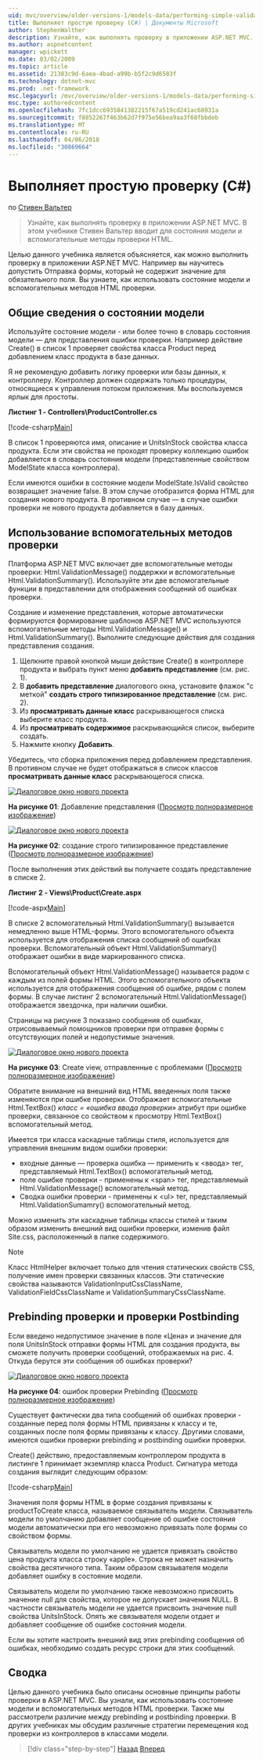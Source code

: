 ```yaml
---
uid: mvc/overview/older-versions-1/models-data/performing-simple-validation-cs
title: Выполняет простую проверку (C#) | Документы Microsoft
author: StephenWalther
description: Узнайте, как выполнять проверку в приложении ASP.NET MVC. В этом учебнике Стивен Вальтер вводит вы состояние модели и вспомогательный класс проверки HTML...
ms.author: aspnetcontent
manager: wpickett
ms.date: 03/02/2009
ms.topic: article
ms.assetid: 21383c9d-6aea-4bad-a99b-b5f2c9d6503f
ms.technology: dotnet-mvc
ms.prod: .net-framework
msc.legacyurl: /mvc/overview/older-versions-1/models-data/performing-simple-validation-cs
msc.type: authoredcontent
ms.openlocfilehash: 7fc1dcc6935841382215f67a519cd241ac68931a
ms.sourcegitcommit: f8852267f463b62d7f975e56bea9aa3f68fbbdeb
ms.translationtype: MT
ms.contentlocale: ru-RU
ms.lasthandoff: 04/06/2018
ms.locfileid: "30869664"
---
```

<a name="performing-simple-validation-c"></a>Выполняет простую проверку (C#)
====================
по [Стивен Вальтер](https://github.com/StephenWalther)

> Узнайте, как выполнять проверку в приложении ASP.NET MVC. В этом учебнике Стивен Вальтер вводит для состояния модели и вспомогательные методы проверки HTML.


Целью данного учебника является объясняется, как можно выполнить проверку в приложении ASP.NET MVC. Например вы научитесь допустить Отправка формы, который не содержит значение для обязательного поля. Вы узнаете, как использовать состояние модели и вспомогательных методов HTML проверки.

## <a name="understanding-model-state"></a>Общие сведения о состоянии модели

Используйте состояние модели - или более точно в словарь состояния модели — для представления ошибки проверки. Например действие Create() в список 1 проверяет свойства класса Product перед добавлением класс продукта в базе данных.


Я не рекомендую добавить логику проверки или базы данных, к контроллеру. Контроллер должен содержать только процедуры, относящиеся к управления потоком приложения. Мы воспользуемся ярлык для простоты.


**Листинг 1 - Controllers\ProductController.cs**

[!code-csharp[Main](performing-simple-validation-cs/samples/sample1.cs)]

В список 1 проверяются имя, описание и UnitsInStock свойства класса продукта. Если эти свойства не проходят проверку коллекцию ошибок добавляется в словарь состояния модели (представленные свойством ModelState класса контроллера).

Если имеются ошибки в состояние модели ModelState.IsValid свойство возвращает значение false. В этом случае отобразится форма HTML для создания нового продукта. В противном случае — в случае ошибки проверки не нового продукта добавляется в базу данных.

## <a name="using-the-validation-helpers"></a>Использование вспомогательных методов проверки

Платформа ASP.NET MVC включает две вспомогательные методы проверки: Html.ValidationMessage() поддержки и вспомогательные Html.ValidationSummary(). Используйте эти две вспомогательные функции в представлении для отображения сообщений об ошибках проверки.

Создание и изменение представления, которые автоматически формируются формирование шаблонов ASP.NET MVC используются вспомогательные методы Html.ValidationMessage() и Html.ValidationSummary(). Выполните следующие действия для создания представления создания.

1. Щелкните правой кнопкой мыши действие Create() в контроллере продукта и выбрать пункт меню **добавить представление** (см. рис. 1).
2. В **добавить представление** диалогового окна, установите флажок "с меткой" **создать строго типизированное представление** (см. рис. 2).
3. Из **просматривать данные класс** раскрывающегося списка выберите класс продукта.
4. Из **просматривать содержимое** раскрывающийся список, выберите создать.
5. Нажмите кнопку **Добавить**.


Убедитесь, что сборка приложения перед добавлением представления. В противном случае не будет отображаться в список классов **просматривать данные класс** раскрывающегося списка.


[![Диалоговое окно нового проекта](performing-simple-validation-cs/_static/image1.jpg)](performing-simple-validation-cs/_static/image1.png)

**На рисунке 01**: Добавление представления ([Просмотр полноразмерное изображение](performing-simple-validation-cs/_static/image2.png))


[![Диалоговое окно нового проекта](performing-simple-validation-cs/_static/image2.jpg)](performing-simple-validation-cs/_static/image3.png)

**На рисунке 02**: создание строго типизированное представление ([Просмотр полноразмерное изображение](performing-simple-validation-cs/_static/image4.png))


После выполнения этих действий вы получаете создать представление в списке 2.

**Листинг 2 - Views\Product\Create.aspx**

[!code-aspx[Main](performing-simple-validation-cs/samples/sample2.aspx)]

В списке 2 вспомогательный Html.ValidationSummary() вызывается немедленно выше HTML-формы. Этого вспомогательного объекта используется для отображения списка сообщений об ошибках проверки. Вспомогательный объект Html.ValidationSummary() отображает ошибки в виде маркированного списка.

Вспомогательный объект Html.ValidationMessage() называется радом с каждым из полей формы HTML. Этого вспомогательного объекта используется для отображения сообщения об ошибке, рядом с полем формы. В случае листинг 2 вспомогательный Html.ValidationMessage() отображается звездочка, при наличии ошибки.

Страницы на рисунке 3 показано сообщения об ошибках, отрисовываемый помощников проверки при отправке формы с отсутствующих полей и недопустимые значения.


[![Диалоговое окно нового проекта](performing-simple-validation-cs/_static/image3.jpg)](performing-simple-validation-cs/_static/image5.png)

**На рисунке 03**: Create view, отправленные с проблемами ([Просмотр полноразмерное изображение](performing-simple-validation-cs/_static/image6.png))


Обратите внимание на внешний вид HTML введенных поля также изменяются при ошибке проверки. Отображает вспомогательные Html.TextBox() *класс = «ошибка ввода проверки»* атрибут при ошибке проверки, связанное со свойством к просмотру Html.TextBox() вспомогательный метод.

Имеется три класса каскадные таблицы стиля, используется для управления внешним видом ошибки проверки:

- входные данные — проверка ошибка — применить к &lt;ввода&gt; тег, представляемый Html.TextBox() вспомогательный метод.
- поле ошибке проверки - применены к &lt;span&gt; тег, представляемый Html.ValidationMessage() вспомогательный метод.
- Сводка ошибки проверки - применены к &lt;ul&gt; тег, представляемый Html.ValidationSumamry() вспомогательный метод.

Можно изменить эти каскадные таблицы классы стилей и таким образом изменить внешний вид ошибки проверки, изменив файл Site.css, расположенный в папке содержимого.

> [!NOTE] 
> 
> Класс HtmlHelper включает только для чтения статических свойств CSS, получение имен проверки связанных классов. Эти статические свойства называются ValidationInputCssClassName, ValidationFieldCssClassName и ValidationSummaryCssClassName.


## <a name="prebinding-validation-and-postbinding-validation"></a>Prebinding проверки и проверки Postbinding

Если введено недопустимое значение в поле «Цена» и значение для поля UnitsInStock отправки формы HTML для создания продукта, вы сможете получить проверки сообщений, отображаемых на рис. 4. Откуда берутся эти сообщения об ошибках проверки?


[![Диалоговое окно нового проекта](performing-simple-validation-cs/_static/image4.jpg)](performing-simple-validation-cs/_static/image7.png)

**На рисунке 04**: ошибок проверки Prebinding ([Просмотр полноразмерное изображение](performing-simple-validation-cs/_static/image8.png))


Существует фактически два типа сообщений об ошибках проверки - созданные перед поля формы HTML привязаны к классу и те, созданных после поля формы привязаны к классу. Другими словами, имеются ошибки проверки prebinding и postbinding ошибки проверки.

Create() действию, предоставляемым контроллером продукта в листинге 1 принимает экземпляр класса Product. Сигнатура метода создания выглядит следующим образом:

[!code-csharp[Main](performing-simple-validation-cs/samples/sample3.cs)]

Значения поля формы HTML в форме создания привязаны к productToCreate класса, называемое связыватель модели. Связыватель модели по умолчанию добавляет сообщение об ошибке состояния модели автоматически при его невозможно привязать поле формы со свойством формы.

Связыватель модели по умолчанию не удается привязать свойство цена продукта класса строку «apple». Строка не может назначить свойства десятичного типа. Таким образом связывателя модели добавляет ошибку в состояние модели.

Связыватель модели по умолчанию также невозможно присвоить значение null для свойства, которое не допускает значения NULL. В частности связыватель модели не удается присвоить значение null свойства UnitsInStock. Опять же связывателя модели отдает и добавляет сообщение об ошибке состояния модели.

Если вы хотите настроить внешний вид этих prebinding сообщения об ошибках, необходимо создать ресурс строки для этих сообщений.

## <a name="summary"></a>Сводка

Целью данного учебника было описаны основные принципы работы проверки в ASP.NET MVC. Вы узнали, как использовать состояние модели и вспомогательных методов HTML проверки. Также мы рассмотрели различие между prebinding и postbinding проверки. В других учебниках мы обсудим различные стратегии перемещения код проверки из контроллеров в классами модели.

> [!div class="step-by-step"]
> [Назад](displaying-a-table-of-database-data-cs.md)
> [Вперед](validating-with-the-idataerrorinfo-interface-cs.md)
